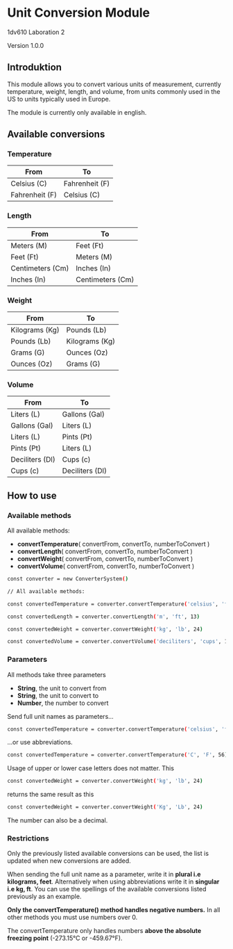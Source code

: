 # Unit Conversion Module
1dv610 Laboration 2

Version 1.0.0

## Introduktion
This module allows you to convert various units of measurement, currently temperature, weight, length, and volume, from units commonly used in the US to units typically used in Europe. 

The module is currently only available in english.

## Available conversions

### Temperature

| From | To |
|------|----|
| Celsius (C) | Fahrenheit (F) |
| Fahrenheit (F) | Celsius (C) |

### Length

| From | To |
|------|----|
| Meters (M) | Feet (Ft) |
| Feet (Ft) | Meters (M) |
| Centimeters (Cm) | Inches (In) |
| Inches (In) | Centimeters (Cm) |

### Weight

| From | To |
|------|----|
| Kilograms (Kg) | Pounds (Lb) |
| Pounds (Lb) | Kilograms (Kg) |
| Grams (G) | Ounces (Oz) |
| Ounces (Oz) | Grams (G) |

### Volume

| From | To |
|------|----|
| Liters (L) | Gallons (Gal) |
| Gallons (Gal) | Liters (L) |
| Liters (L) | Pints (Pt) |
| Pints (Pt) | Liters (L) |
| Deciliters (Dl) | Cups (c) |
| Cups (c) | Deciliters (Dl) |


## How to use

### Available methods
All available methods:
- **convertTemperature**( convertFrom, convertTo, numberToConvert )
- **convertLength**( convertFrom, convertTo, numberToConvert )
- **convertWeight**( convertFrom, convertTo, numberToConvert )
- **convertVolume**( convertFrom, convertTo, numberToConvert )

```sh
const converter = new ConverterSystem()

// All available methods:

const convertedTemperature = converter.convertTemperature('celsius', 'fahrenheit', 56)

const convertedLength = converter.convertLength('m', 'ft', 13)

const convertedWeight = converter.convertWeight('kg', 'lb', 24)

const convertedVolume = converter.convertVolume('deciliters', 'cups', 19)
```

### Parameters
All methods take three parameters
- **String**, the unit to convert from
- **String**, the unit to convert to
- **Number**, the number to convert


Send full unit names as parameters...
```sh
const convertedTemperature = converter.convertTemperature('celsius', 'fahrenheit', 56)
```
...or use abbreviations.
```sh
const convertedTemperature = converter.convertTemperature('C', 'F', 56)
```


Usage of upper or lower case letters does not matter.
This
```sh
const convertedWeight = converter.convertWeight('kg', 'lb', 24)
```
returns the same result as this
```sh
const convertedWeight = converter.convertWeight('Kg', 'Lb', 24)
```

The number can also be a decimal.

### Restrictions
Only the previously listed available conversions can be used, the list is updated when new conversions are added. 

When sending the full unit name as a parameter, write it in **plural i.e kilograms, feet**. Alternatively when using abbreviations write it in **singular i.e kg, ft**. 
You can use the spellings of the available conversions listed previously as an example.

**Only the convertTemperature() method handles negative numbers.** In all other methods you must use numbers over 0. 

The convertTemperature only handles numbers **above the absolute freezing point** (-273.15°C or -459.67°F).
